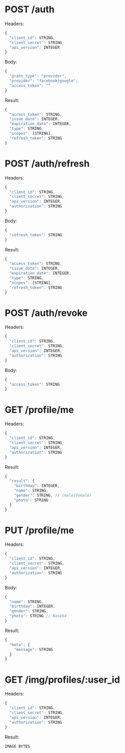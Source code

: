 # POST /auth

Headers:

```js
{
  "client_id": STRING,
  "client_secret": STRING,
  "api_version": INTEGER
}
```

Body:

```js
{
  "grant_type": "provider",
  "provider": "facebook|google",
  "access_token": ""
}
```

Result:

```js
{
  "access_token": STRING,
  "issue_date": INTEGER,
  "expiration_date": INTEGER,
  "type": STRING,
  "scopes": [STRING],
  "refresh_token": STRING
}
```

# POST /auth/refresh

Headers:

```js
{
  "client_id": STRING,
  "client_secret": STRING,
  "api_version": INTEGER,
  "authorization": STRING
}
```

Body:

```js
{
  "refresh_token": STRING
}
```

Result:

```js
{
  "access_token": STRING,
  "issue_date": INTEGER,
  "expiration_date": INTEGER,
  "type": STRING,
  "scopes": [STRING],
  "refresh_token": STRING
}
```

# POST /auth/revoke

Headers:

```js
{
  "client_id": STRING,
  "client_secret": STRING,
  "api_version": INTEGER,
  "authorization": STRING
}
```

Body:

```js
{
  "access_token": STRING
}
```

# GET /profile/me

Headers:

```js
{
  "client_id": STRING,
  "client_secret": STRING,
  "api_version": INTEGER,
  "authorization": STRING
}
```

Result:

```js
{
  "result": {
    "birthday": INTEGER,
    "name": STRING,
    "gender": STRING, // (male|female)
    "photo": STRING
  }
}
```

# PUT /profile/me

Headers:

```js
{
  "client_id": STRING,
  "client_secret": STRING,
  "api_version": INTEGER,
  "authorization": STRING
}
```

Body:

```js
{
  "name": STRING,
  "birthday": INTEGER,
  "gender": STRING,
  "photo": STRING // Base64
}
```

Result:

```js
{
  "meta": {
    "message": STRING
  }
}
```

# GET /img/profiles/:user_id

Headers:

```js
{
  "client_id": STRING,
  "client_secret": STRING,
  "api_version": INTEGER,
  "authorization": STRING
}
```

Result:

```js
IMAGE BYTES
```
